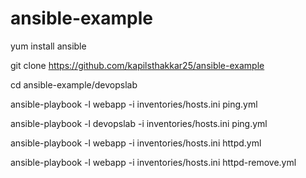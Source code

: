 # ansible-example

yum install ansible

git clone https://github.com/kapilsthakkar25/ansible-example

cd  ansible-example/devopslab

ansible-playbook -l webapp -i inventories/hosts.ini ping.yml

ansible-playbook -l devopslab -i inventories/hosts.ini ping.yml

ansible-playbook -l webapp -i inventories/hosts.ini httpd.yml

ansible-playbook -l webapp -i inventories/hosts.ini httpd-remove.yml
